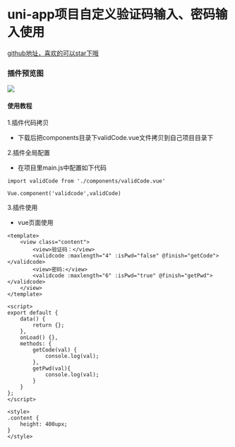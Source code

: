 # uni-app项目自定义验证码输入、密码输入使用

[github地址，喜欢的可以star下哦](https://github.com/xiaowang1314/u-validcode "github地址，喜欢的可以star下哦")

### 插件预览图
![](https://github.com/xiaowang1314/u-validcode/blob/master/static/preview.png)

#### 使用教程

1.插件代码拷贝

- 下载后把components目录下validCode.vue文件拷贝到自己项目目录下

2.插件全局配置

- 在项目里main.js中配置如下代码

```
import validCode from './components/validCode.vue'

Vue.component('validcode',validCode)

```

3.插件使用

- vue页面使用

```
<template>
	<view class="content">
		<view>验证码：</view>
		<validcode :maxlength="4" :isPwd="false" @finish="getCode"></validcode>
		<view>密码:</view>
		<validcode :maxlength="6" :isPwd="true" @finish="getPwd"></validcode>
	</view>
</template>

<script>
export default {
	data() {
		return {};
	},
	onLoad() {},
	methods: {
		getCode(val) {
			console.log(val);
		},
		getPwd(val){
			console.log(val);
		}
	}
};
</script>

<style>
.content {
	height: 400upx;
}
</style>


```